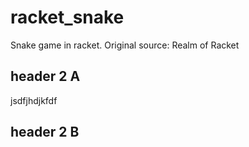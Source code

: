 # racket_snake

Snake game in racket. Original source: Realm of Racket

## header 2 A

jsdfjhdjkfdf

## header 2 B


